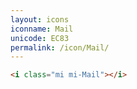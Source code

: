 ```yaml
---
layout: icons
iconname: Mail
unicode: EC83
permalink: /icon/Mail/
---
```


``` html
<i class="mi mi-Mail"></i>
```

